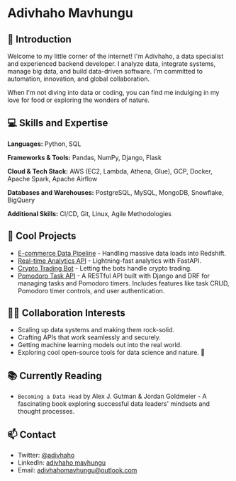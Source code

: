 # Adivhaho Mavhungu

## 👋 Introduction

Welcome to my little corner of the internet! I'm Adivhaho, a data specialist and experienced backend developer. I analyze data, integrate systems, manage big data, and build data-driven software. I'm committed to automation, innovation, and global collaboration.

When I'm not diving into data or coding, you can find me indulging in my love for food or exploring the wonders of nature.

## 💻 Skills and Expertise

**Languages:** Python, SQL

**Frameworks & Tools:** Pandas, NumPy, Django, Flask

**Cloud & Tech Stack:** AWS (EC2, Lambda, Athena, Glue), GCP, Docker, Apache Spark, Apache Airflow

**Databases and Warehouses:** PostgreSQL, MySQL, MongoDB, Snowflake, BigQuery

**Additional Skills:** CI/CD, Git, Linux, Agile Methodologies

## 🚀 Cool Projects

- [E-commerce Data Pipeline](https://github.com/ecommerce-data-pipeline) - Handling massive data loads into Redshift.
- [Real-time Analytics API](https://github.com/adivhaho/realtime-analytics-api) - Lightning-fast analytics with FastAPI.
- [Crypto Trading Bot](https://github.com/adivhaho/crypto-trader-bot) - Letting the bots handle crypto trading.
- [Pomodoro Task API](https://github.com/mavhungutrezzy/pomodo_task) - A RESTful API built with Django and DRF for managing tasks and Pomodoro timers. Includes features like task CRUD, Pomodoro timer controls, and user authentication.

## 👯‍♀️ Collaboration Interests

- Scaling up data systems and making them rock-solid.
- Crafting APIs that work seamlessly and securely.
- Getting machine learning models out into the real world.
- Exploring cool open-source tools for data science and nature. 🌴

## 📚 Currently Reading

- `Becoming a Data Head` by Alex J. Gutman & Jordan Goldmeier - A fascinating book exploring successful data leaders' mindsets and thought processes.

## 📫 Contact

- Twitter: [@adivhaho](https://twitter.com/adivhaho_dev)
- LinkedIn: [adivhaho mavhungu](https://linkedin.com/in/adivhaho-mavhungu)
- Email: adivhahomavhungu@outlook.com
